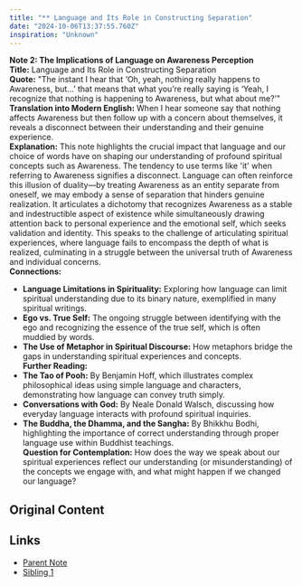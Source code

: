```yaml
---
title: "** Language and Its Role in Constructing Separation"
date: "2024-10-06T13:37:55.760Z"
inspiration: "Unknown"
---
```


**Note 2: The Implications of Language on Awareness Perception**  
**Title:** Language and Its Role in Constructing Separation  
**Quote:** "The instant I hear that ‘Oh, yeah, nothing really happens to Awareness, but...’ that means that what you’re really saying is ‘Yeah, I recognize that nothing is happening to Awareness, but what about me?’"  
**Translation into Modern English:** When I hear someone say that nothing affects Awareness but then follow up with a concern about themselves, it reveals a disconnect between their understanding and their genuine experience.  
**Explanation:** This note highlights the crucial impact that language and our choice of words have on shaping our understanding of profound spiritual concepts such as Awareness. The tendency to use terms like 'it' when referring to Awareness signifies a disconnect. Language can often reinforce this illusion of duality—by treating Awareness as an entity separate from oneself, we may embody a sense of separation that hinders genuine realization. It articulates a dichotomy that recognizes Awareness as a stable and indestructible aspect of existence while simultaneously drawing attention back to personal experience and the emotional self, which seeks validation and identity. This speaks to the challenge of articulating spiritual experiences, where language fails to encompass the depth of what is realized, culminating in a struggle between the universal truth of Awareness and individual concerns.  
**Connections:**  
- **Language Limitations in Spirituality:** Exploring how language can limit spiritual understanding due to its binary nature, exemplified in many spiritual writings.  
- **Ego vs. True Self:** The ongoing struggle between identifying with the ego and recognizing the essence of the true self, which is often muddied by words.  
- **The Use of Metaphor in Spiritual Discourse:** How metaphors bridge the gaps in understanding spiritual experiences and concepts.  
**Further Reading:**  
- **The Tao of Pooh:** By Benjamin Hoff, which illustrates complex philosophical ideas using simple language and characters, demonstrating how language can convey truth simply.  
- **Conversations with God:** By Neale Donald Walsch, discussing how everyday language interacts with profound spiritual inquiries.  
- **The Buddha, the Dhamma, and the Sangha:** By Bhikkhu Bodhi, highlighting the importance of correct understanding through proper language use within Buddhist teachings.  
**Question for Contemplation:** How does the way we speak about our spiritual experiences reflect our understanding (or misunderstanding) of the concepts we engage with, and what might happen if we changed our language?  


## Original Content



## Links

- [Parent Note](/parent-note.md)
- [Sibling 1](/zettel1.md)
